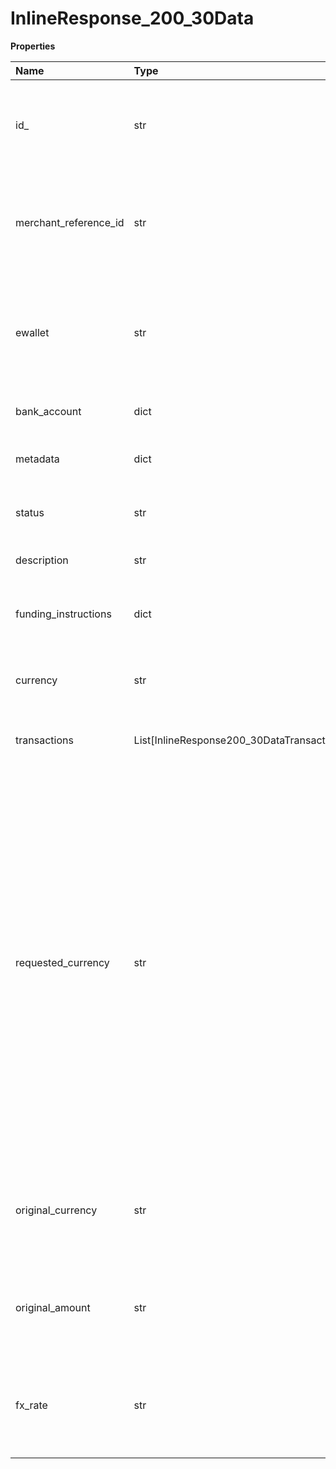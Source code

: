# InlineResponse_200_30Data

**Properties**

| Name                  | Type                                       | Required | Description                                                                                                                                                                                                                                                                                                                    |
| :-------------------- | :----------------------------------------- | :------- | :----------------------------------------------------------------------------------------------------------------------------------------------------------------------------------------------------------------------------------------------------------------------------------------------------------------------------- |
| id\_                  | str                                        | ❌       | ID of the issued card transaction object. String starting with **cit\_**.                                                                                                                                                                                                                                                      |
| merchant_reference_id | str                                        | ❌       | ID of this account, as provided by the merchant. Limited to 45 characters.                                                                                                                                                                                                                                                     |
| ewallet               | str                                        | ❌       | ID of the wallet the bank account number is issued to. String starting with **ewallet\_**.                                                                                                                                                                                                                                     |
| bank_account          | dict                                       | ❌       | Issued virtual account.                                                                                                                                                                                                                                                                                                        |
| metadata              | dict                                       | ❌       | A JSON object defined by the client.                                                                                                                                                                                                                                                                                           |
| status                | str                                        | ❌       | Issued virtual account statuts.                                                                                                                                                                                                                                                                                                |
| description           | str                                        | ❌       | Description of the account.                                                                                                                                                                                                                                                                                                    |
| funding_instructions  | dict                                       | ❌       | Issued virtual account funding instructions.                                                                                                                                                                                                                                                                                   |
| currency              | str                                        | ❌       | Currency of the transaction. Three-letter ISO 4217.                                                                                                                                                                                                                                                                            |
| transactions          | List[InlineResponse200_30DataTransactions] | ❌       | Issued virtual account transactions.                                                                                                                                                                                                                                                                                           |
| requested_currency    | str                                        | ❌       | _Currency received by the virtual account after conversion. Uppercase. One of the following: AUD - Australian Dollar EUR - Euro GBP - Pound Sterling HKD - Hong Kong Dollar SGD - Singapore Dollar USD - US Dollar When not specified, the funds appear in the wallet’s currency account for the currency of the transaction._ |
| original_currency     | str                                        | ❌       | This field will display the currency in which the transaction was originally made.                                                                                                                                                                                                                                             |
| original_amount       | str                                        | ❌       | This field will show the initial transaction amount before conversion.                                                                                                                                                                                                                                                         |
| fx_rate               | str                                        | ❌       | This field will indicate the exchange rate applied for the currency conversion                                                                                                                                                                                                                                                 |
